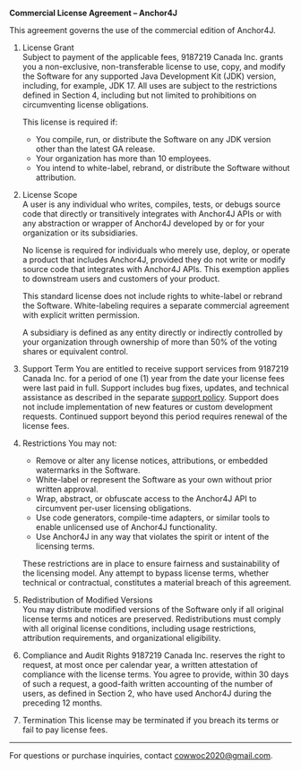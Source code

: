 **Commercial License Agreement – Anchor4J**

This agreement governs the use of the commercial edition of Anchor4J.

1. License Grant  
   Subject to payment of the applicable fees, 9187219 Canada Inc. grants you a non-exclusive, non-transferable
   license to use, copy, and modify the Software for any supported Java Development Kit (JDK) version,
   including, for example, JDK 17.
   All uses are subject to the restrictions defined in Section 4, including but not limited to prohibitions on
   circumventing license obligations.

   This license is required if:

   - You compile, run, or distribute the Software on any JDK version other than the latest GA release.
   - Your organization has more than 10 employees.
   - You intend to white-label, rebrand, or distribute the Software without attribution.

2. License Scope  
   A user is any individual who writes, compiles, tests, or debugs source code that directly or transitively
   integrates with Anchor4J APIs or with any abstraction or wrapper of Anchor4J developed by or for your
   organization or its subsidiaries.

   No license is required for individuals who merely use, deploy, or operate a product that includes Anchor4J,
   provided they do not write or modify source code that integrates with Anchor4J APIs. This exemption
   applies to downstream users and customers of your product.

   This standard license does not include rights to white-label or rebrand the Software. White-labeling
   requires a separate commercial agreement with explicit written permission.

   A subsidiary is defined as any entity directly or indirectly controlled by your organization through
   ownership of more than 50% of the voting shares or equivalent control.

3. Support Term
   You are entitled to receive support services from 9187219 Canada Inc. for a period of one (1) year from the
   date your license fees were last paid in full. Support includes bug fixes, updates, and technical
   assistance as described in the separate [support policy](support-policy-1.0.md). Support does not include
   implementation of new features or custom development requests. Continued support beyond this period
   requires renewal of the license fees.

4. Restrictions
   You may not:
   - Remove or alter any license notices, attributions, or embedded watermarks in the Software.
   - White-label or represent the Software as your own without prior written approval.
   - Wrap, abstract, or obfuscate access to the Anchor4J API to circumvent per-user licensing obligations.
   - Use code generators, compile-time adapters, or similar tools to enable unlicensed use of Anchor4J
     functionality.
   - Use Anchor4J in any way that violates the spirit or intent of the licensing terms.

   These restrictions are in place to ensure fairness and sustainability of the licensing model. Any attempt
   to bypass license terms, whether technical or contractual, constitutes a material breach of this agreement.

5. Redistribution of Modified Versions  
   You may distribute modified versions of the Software only if all original license terms and notices are
   preserved. Redistributions must comply with all original license conditions, including usage restrictions,
   attribution requirements, and organizational eligibility.

6. Compliance and Audit Rights
   9187219 Canada Inc. reserves the right to request, at most once per calendar year, a written attestation of
   compliance with the license terms. You agree to provide, within 30 days of such a request, a good-faith
   written accounting of the number of users, as defined in Section 2, who have used Anchor4J during the
   preceding 12 months.

7. Termination
   This license may be terminated if you breach its terms or fail to pay license fees.

---

For questions or purchase inquiries, contact [cowwoc2020@gmail.com](mailto:cowwoc2020@gmail.com).